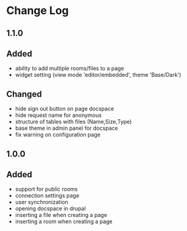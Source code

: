 # Change Log

## 1.1.0
## Added 
- ability to add multiple rooms/files to a page
- widget setting (view mode 'editor/embedded', theme 'Base/Dark')

## Changed
- hide sign out button on page docspace
- hide request name for anonymous
- structure of tables with files (Name,Size,Type)
- base theme in admin panel for docspace
- fix warning on configuration page

## 1.0.0
## Added
- support for public rooms
- connection settings page
- user synchronization
- opening docspace in drupal
- inserting a file when creating a page
- inserting a room when creating a page

